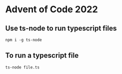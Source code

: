# Advent of Code 2022

## Use ts-node to run typescript files
```
npm i -g ts-node
```

## To run a typescript file
```
ts-node file.ts
```